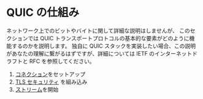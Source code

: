 # QUIC の仕組み

ネットワーク上でのビットやバイトに関して詳細な説明はしませんが、
このセクションでは QUIC トランスポートプロトコルの基本的な要素がどのように機能するのかを説明します。
独自に QUIC スタックを実装したい場合、この説明があなたの理解に繋がるはずですが、詳細については IETF のインターネットドラフトと RFC を参照してください。

1.  [コネクション](quic-connections.md)をセットアップ
2.  [TLS セキュリティ](quic-tls.md) を組み込み
3.  [ストリーム](quic-streams.md)を開始 
